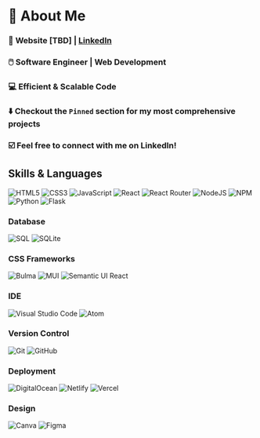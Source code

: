 <!--
**Blujay0/Blujay0** is a ✨ _special_ ✨ repository because its `README.md` (this file) appears on your GitHub profile.

Here are some ideas to get you started:

- 🔭 I’m currently working on ...
- 🌱 I’m currently learning ...
- 👯 I’m looking to collaborate on ...
- 🤔 I’m looking for help with ...
- 💬 Ask me about ...
- 📫 How to reach me: ...
- 😄 Pronouns: ...
- ⚡ Fun fact: ...
-->
# 👋 About Me 

### 📄 <a>Website [TBD]</a>&nbsp;|&nbsp;<a href=https://www.linkedin.com/in/jay-y-lim/ target="_blank">LinkedIn</a>

### 🖱️ Software Engineer | Web Development<br>
<!-- #### 💼 Open to new employment opportunities!<br> -->
### 💻 Efficient & Scalable Code<br>
### ⬇️ Checkout the `Pinned` section for my most comprehensive projects<br>
### ☑️ Feel free to connect with me on LinkedIn!<br>

## Skills & Languages
![HTML5](https://img.shields.io/badge/html5-%23E34F26.svg?style=for-the-badge&logo=html5&logoColor=white) ![CSS3](https://img.shields.io/badge/css3-%231572B6.svg?style=for-the-badge&logo=css3&logoColor=white)  ![JavaScript](https://img.shields.io/badge/javascript-%23323330.svg?style=for-the-badge&logo=javascript&logoColor=%23F7DF1E) ![React](https://img.shields.io/badge/react-%2320232a.svg?style=for-the-badge&logo=react&logoColor=%2361DAFB) ![React Router](https://img.shields.io/badge/React_Router-CA4245?style=for-the-badge&logo=react-router&logoColor=white) ![NodeJS](https://img.shields.io/badge/node.js-6DA55F?style=for-the-badge&logo=node.js&logoColor=white) ![NPM](https://img.shields.io/badge/NPM-%23CB3837.svg?style=for-the-badge&logo=npm&logoColor=white) ![Python](https://img.shields.io/badge/python-3670A0?style=for-the-badge&logo=python&logoColor=ffdd54) ![Flask](https://img.shields.io/badge/Flask-000000?style=for-the-badge&logo=flask&logoColor=white)   

### Database
![SQL](https://img.shields.io/badge/SQL-CC2927?style=for-the-badge&logo=microsoftsqlserver&logoColor=#CC2927) ![SQLite](https://img.shields.io/badge/SQLite-07405E?style=for-the-badge&logo=sqlite&logoColor=white)

### CSS Frameworks
![Bulma](https://img.shields.io/static/v1?style=for-the-badge&message=Bulma&color=222222&logo=Bulma&logoColor=00D1B2&label=) ![MUI](https://img.shields.io/badge/MUI-%230081CB.svg?style=for-the-badge&logo=mui&logoColor=white) ![Semantic UI React](https://img.shields.io/badge/Semantic%20UI%20React-484848.svg?style=for-the-badge&logo=SemanticUIReact&logoColor=white)

### IDE
![Visual Studio Code](https://img.shields.io/badge/Visual%20Studio%20Code-0078d7.svg?style=for-the-badge&logo=visual-studio-code&logoColor=white) ![Atom](https://img.shields.io/badge/Atom-66595C?style=for-the-badge&logo=Atom&logoColor=white)

### Version Control
![Git](https://img.shields.io/badge/git-%23F05033.svg?style=for-the-badge&logo=git&logoColor=white) ![GitHub](https://img.shields.io/badge/github-%23121011.svg?style=for-the-badge&logo=github&logoColor=white)

### Deployment
![DigitalOcean](https://img.shields.io/static/v1?style=for-the-badge&message=DigitalOcean&color=0080FF&logo=DigitalOcean&logoColor=FFFFFF&label=) ![Netlify](https://img.shields.io/static/v1?style=for-the-badge&message=Netlify&color=222222&logo=Netlify&logoColor=00C7B7&label=) ![Vercel](https://img.shields.io/static/v1?style=for-the-badge&message=Vercel&color=000000&logo=Vercel&logoColor=FFFFFF&label=)

### Design
![Canva](https://img.shields.io/badge/Canva-021691.svg?&style=for-the-badge&logo=Canva&logoColor=lightblue) ![Figma](https://img.shields.io/badge/Figma-F24E1E?style=for-the-badge&logo=figma&logoColor=white)
